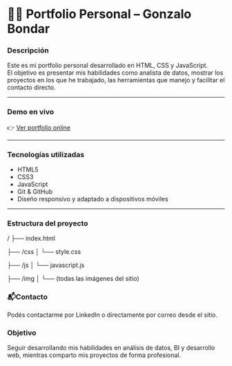 # 🧑‍💻 Portfolio Personal – Gonzalo Bondar

###  Descripción

Este es mi portfolio personal desarrollado en HTML, CSS y JavaScript.  
El objetivo es presentar mis habilidades como analista de datos, mostrar los proyectos en los que he trabajado, las herramientas que manejo y facilitar el contacto directo.

---

###  Demo en vivo

👉 [Ver portfolio online](https://gbondar.github.io/Portfolio/)  

---

###  Tecnologías utilizadas

- HTML5
- CSS3
- JavaScript
- Git & GitHub
- Diseño responsivo y adaptado a dispositivos móviles

---

###  Estructura del proyecto
/
├── index.html

├── /css
│   └── style.css


├── /js
│   └── javascript.js


├── /img
│   └── (todas las imágenes del sitio)


###  📬Contacto
Podés contactarme por LinkedIn o directamente por correo desde el sitio.

###  Objetivo
Seguir desarrollando mis habilidades en análisis de datos, BI y desarrollo web, mientras comparto mis proyectos de forma profesional.

